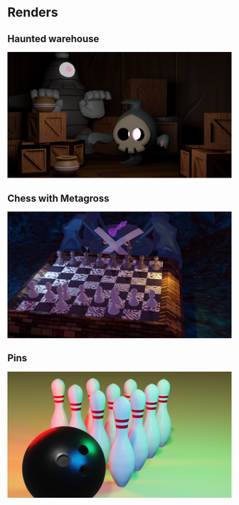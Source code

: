 # Renders

## Haunted warehouse
![](haunted.png)

## Chess with Metagross
![](metagross.png)

## Pins
![](bowling.png)


